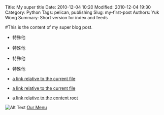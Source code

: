 Title: My super title
Date: 2010-12-04 10:20
Modified: 2010-12-04 19:30
Category: Python
Tags: pelican, publishing
Slug: my-first-post
Authors: Yuk Wong
Summary: Short version for index and feeds

#This is the content of my super blog post.

* 特殊他
* 特殊他
* 特殊他
* 特殊他

* [a link relative to the current file]({filename}attach.md)
* [a link relative to the current file]({filename}pages/test.md)
* [a link relative to the content root]({filename}/attach.md)


![Alt Text]({filename}/images/test.jpg)
[Our Menu]({filename}/pdfs/test.pdf)
